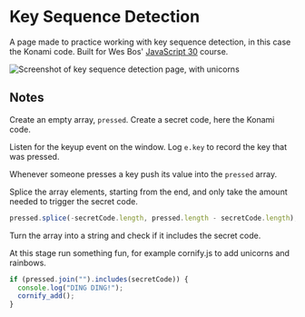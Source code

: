 # Key Sequence Detection

A page made to practice working with key sequence detection, in this case the Konami code. Built for Wes Bos' [JavaScript 30](https://javascript30.com/) course.

![Screenshot of key sequence detection page, with unicorns](https://res.cloudinary.com/gerhynes/image/upload/v1515923608/Screenshot-2018-1-14_Key_Detection_rqryph.png)

## Notes

Create an empty array, `pressed`.
Create a secret code, here the Konami code.

Listen for the keyup event on the window. Log `e.key` to record the key that was pressed.

Whenever someone presses a key push its value into the `pressed` array.

Splice the array elements, starting from the end, and only take the amount needed to trigger the secret code.

```js
pressed.splice(-secretCode.length, pressed.length - secretCode.length);
```

Turn the array into a string and check if it includes the secret code.

At this stage run something fun, for example cornify.js to add unicorns and rainbows.

```js
if (pressed.join("").includes(secretCode)) {
  console.log("DING DING!");
  cornify_add();
}
```

